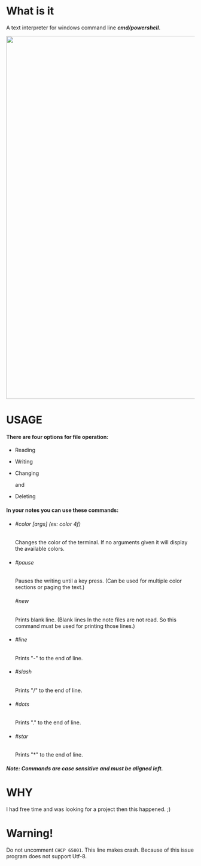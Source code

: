 # What is it

A text interpreter for windows command line ***cmd/powershell***.

<img src="file:///home/fatih/Downloads/Showcase.gif" title="" alt="" width="971">



# USAGE

#### There are four options for file operation:

- Reading

- Writing

- Changing
  
  and

- Deleting



#### In your notes you can use these commands:

- ###### *#color [args] (ex: color 4f)*
  
  Changes the color of the terminal. If no arguments given it will display the available colors.

- ###### *#pause*
  
  Pauses the writing until a key press. (Can be used for multiple color sections or paging the text.)
  
  ###### *#new*
  
  Prints blank line. (Blank lines In the note files are not read. So this command must be used for printing those lines.)

- ###### *#line*
  
  Prints "-" to the end of line.

- ###### *#slash*
  
  Prints "/" to the end of line.

- ###### *#dots*
  
  Prints "." to the end of line.

- ###### *#star*
  
  Prints "*" to the end of line.

##### Note: Commands are case sensitive and must be aligned left.



# WHY

I had free time and was looking for a project then this happened. ;)

# 

# Warning!

Do not uncomment `CHCP 65001`.  This line makes crash. Because of this issue program does not support Utf-8.
